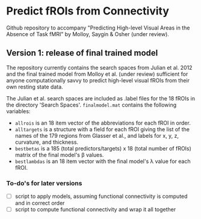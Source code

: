 # Predict fROIs from Connectivity
Github repository to accompany "Predicting High-level Visual Areas in the Absence of Task fMRI" by Molloy, Saygin & Osher (under review). 

## Version 1: release of final trained model 

The repository currently contains the search spaces from Julian et al. 2012 and the final trained model from Molloy et al. (under review) sufficient for anyone computationally savvy to predict high-level visual fROIs from their own resting state data. 

The Julian et al. search spaces are included as .label files for the 18 fROIs in the directory 'Search Spaces'. 
`finalmodel.mat` contains the following variables:
- `allrois` is an 18 item vector of the abbreviations for each fROI in order.
- `alltargets` is a structure with a field for each fROI giving the list of the names of the 179 regions from Glasser et al., and labels for x, y, z, curvature, and thickness.
- `bestbetas` is a 185 (total predictors/targets) x 18 (total number of fROIs) matrix of the final model's β values.
- `bestlambdas` is an 18 item vector with the final model's λ value for each fROI.

### To-do's for later versions
- [ ] script to apply models, assuming functional connectivity is computed and in correct order
- [ ]  script to compute functional connectivity and wrap it all together
